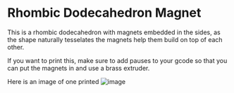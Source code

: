 # Rhombic Dodecahedron Magnet

This is a rhombic dodecahedron with magnets embedded in the sides, as the shape naturally tesselates the magnets help them build on top of each other.

If you want to print this, make sure to add pauses to your gcode so that you can put the magnets in and use a brass extruder.

Here is an image of one printed
![image](https://github.com/arghunter/Misc/assets/91099806/dcce6769-7bdf-40fb-82d5-1029b9673605)
